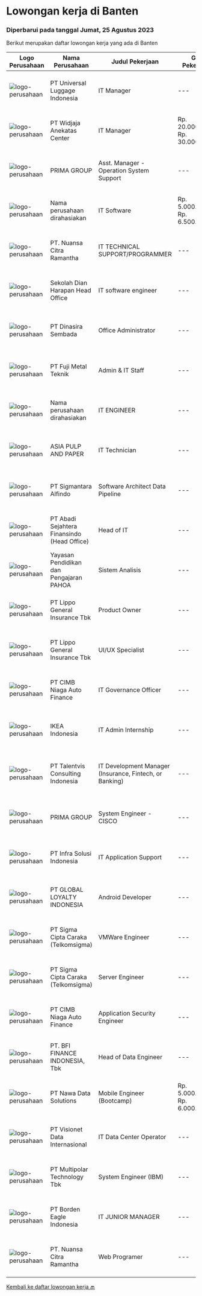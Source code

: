 
  # Lowongan kerja di Banten

  ### Diperbarui pada tanggal Jumat, 25 Agustus 2023

  Berikut merupakan daftar lowongan kerja yang ada di Banten

  |Logo Perusahaan | Nama Perusahaan | Judul Pekerjaan | Gaji Pekerjaan | Lokasi | Deskripsi | Tanggal diunggah | Pranala |
  | -------------- | --------------- | --------------- | --------- | --------- | -------------- | ------- | ----------- |
  |![logo-perusahaan](https://image-service-cdn.seek.com.au/dc60c7efed3243587fed084e2bb14f8c4b902f2b/ee4dce1061f3f616224767ad58cb2fc751b8d2dc)|PT Universal Luggage Indonesia|IT Manager|---|Serang|Requirement: 3-5 years of working experience in the related position is required for this position. Experience manufacture industry background....|Kamis, 24 Agustus 2023|https://www.jobstreet.co.id/id/job/it-manager-4446701?token=0~6ef4e688-0181-4d10-a987-0b4cf11a1d65&sectionRank=1&jobId=jobstreet-id-job-4446701|
|![logo-perusahaan](https://image-service-cdn.seek.com.au/3a59a4eedb4413d607a290a63cfcc4f703614ea3/ee4dce1061f3f616224767ad58cb2fc751b8d2dc)|PT Widjaja Anekatas Center|IT Manager|Rp. 20.000.000-Rp. 30.000.000|Tangerang|Key Responsibilities Determining strategies, planning, organizing, directing, monitoring, and evaluating activities for developing information and...|Rabu, 23 Agustus 2023|https://www.jobstreet.co.id/id/job/it-manager-4446043?token=0~6ef4e688-0181-4d10-a987-0b4cf11a1d65&sectionRank=2&jobId=jobstreet-id-job-4446043|
|![logo-perusahaan](https://image-service-cdn.seek.com.au/e0f7552cee29bad642f1b9e6ae1eba58c09d34fe/ee4dce1061f3f616224767ad58cb2fc751b8d2dc)|PRIMA GROUP|Asst. Manager - Operation System Support|---|Tangerang|Kualifikasi:  Pendidikan S1/Sarjana (Semua jurusan) Pengalaman minimum 3 tahun sbg Asst. Manager operational EFT Switching dalam bidang...|Senin, 21 Agustus 2023|https://www.jobstreet.co.id/id/job/asst.-manager-operation-system-support-4443098?token=0~6ef4e688-0181-4d10-a987-0b4cf11a1d65&sectionRank=3&jobId=jobstreet-id-job-4443098|
|![logo-perusahaan](https://i.ibb.co/sqvTCh9/112815900-stock-vector-no-image-available-icon-flat-vector.webp)|Nama perusahaan dirahasiakan|IT Software|Rp. 5.000.000-Rp. 6.500.000|Cikupa|Kualifikasi: Pendidikan minimal S1 IT/Sistem Informasi Memiliki pengalaman sebagai IT Software/Programmer Memahami bahasa pemrograman Menguasai konsep...|Kamis, 24 Agustus 2023|https://www.jobstreet.co.id/id/job/it-software-4446512?token=0~6ef4e688-0181-4d10-a987-0b4cf11a1d65&sectionRank=4&jobId=jobstreet-id-job-4446512|
|![logo-perusahaan](https://image-service-cdn.seek.com.au/a877247070d46db1d65d21596203f928f55e475a/ee4dce1061f3f616224767ad58cb2fc751b8d2dc)|PT. Nuansa Citra Ramantha|IT TECHNICAL SUPPORT/PROGRAMMER|---|Banten|IT TECHNICAL SUPPORT/PROGRAMMERwww.ncr.co.idKami, PT. Nuansa Citra Ramantha adalah perusahaan IT yang berfokus pada layanan IT Consulting dan System...|Selasa, 22 Agustus 2023|https://www.jobstreet.co.id/id/job/it-technical-support-programmer-4445073?token=0~6ef4e688-0181-4d10-a987-0b4cf11a1d65&sectionRank=5&jobId=jobstreet-id-job-4445073|
|![logo-perusahaan](https://image-service-cdn.seek.com.au/5504da2dd27a90cab1ba453a674cb977df4805a5/ee4dce1061f3f616224767ad58cb2fc751b8d2dc)|Sekolah Dian Harapan Head Office|IT software engineer|---|Tangerang|IT Software Engineer Familiar with PHP laravel, Mysql, vue.js Having knowledge in web technology (HTML, CSS, Javascript) Placement in Karawaci,...|Rabu, 23 Agustus 2023|https://www.jobstreet.co.id/id/job/it-software-engineer-4443084?token=0~6ef4e688-0181-4d10-a987-0b4cf11a1d65&sectionRank=6&jobId=jobstreet-id-job-4443084|
|![logo-perusahaan](https://image-service-cdn.seek.com.au/07a55a947e963c8c90cef408132bf17835253ca0/ee4dce1061f3f616224767ad58cb2fc751b8d2dc)|PT Dinasira Sembada|Office Administrator|---|Tangerang|Syarat Pekerjaan  Memiliki ijasah minimal S1 Sarjana atau S2 Memilki pengalaman pekerjaan dalam bidang administrasi/ data analyst minimum 3 tahun ...|Selasa, 22 Agustus 2023|https://www.jobstreet.co.id/id/job/office-administrator-4444508?token=0~6ef4e688-0181-4d10-a987-0b4cf11a1d65&sectionRank=7&jobId=jobstreet-id-job-4444508|
|![logo-perusahaan](https://image-service-cdn.seek.com.au/aedaca90f1de5b1dee6536077422f88ee87b2540/ee4dce1061f3f616224767ad58cb2fc751b8d2dc)|PT Fuji Metal Teknik|Admin & IT Staff|---|Tangerang|Responsibilities: In charge of Maintenance and manage website, social media, e-commerce and telemarketing (sales commission is available for E...|Selasa, 22 Agustus 2023|https://www.jobstreet.co.id/id/job/admin-it-staff-4445066?token=0~6ef4e688-0181-4d10-a987-0b4cf11a1d65&sectionRank=8&jobId=jobstreet-id-job-4445066|
|![logo-perusahaan](https://i.ibb.co/sqvTCh9/112815900-stock-vector-no-image-available-icon-flat-vector.webp)|Nama perusahaan dirahasiakan|IT ENGINEER|---|Tangerang|We are looking to hire an experienced IT engineer to manage our company’s computer systems. As an IT engineer, you will be responsible for designing...|Senin, 21 Agustus 2023|https://www.jobstreet.co.id/id/job/it-engineer-4442190?token=0~6ef4e688-0181-4d10-a987-0b4cf11a1d65&sectionRank=9&jobId=jobstreet-id-job-4442190|
|![logo-perusahaan](https://image-service-cdn.seek.com.au/36a2feaca71ed37bd63769225373ce9c5cab5eea/ee4dce1061f3f616224767ad58cb2fc751b8d2dc)|ASIA PULP AND PAPER|IT Technician|---|Tangerang|The IT Technician will be responsible for providing day-to-day technical support (both software and hardware) for all IT-related activities within the...|Senin, 21 Agustus 2023|https://www.jobstreet.co.id/id/job/it-technician-4443014?token=0~6ef4e688-0181-4d10-a987-0b4cf11a1d65&sectionRank=10&jobId=jobstreet-id-job-4443014|
|![logo-perusahaan](https://image-service-cdn.seek.com.au/89cc9e633e8c723563f101469b1caf680f3f6200/ee4dce1061f3f616224767ad58cb2fc751b8d2dc)|PT Sigmantara Alfindo|Software Architect Data Pipeline|---|Tangerang|We are looking for Software Architect Data Pipeline as members of our Technology team, our architects work on applications of AI and machine learning...|Kamis, 24 Agustus 2023|https://www.jobstreet.co.id/id/job/software-architect-data-pipeline-4447074?token=0~6ef4e688-0181-4d10-a987-0b4cf11a1d65&sectionRank=11&jobId=jobstreet-id-job-4447074|
|![logo-perusahaan](https://image-service-cdn.seek.com.au/fdce716c160bb2e4a6be60b6abd13dc56d60a032/ee4dce1061f3f616224767ad58cb2fc751b8d2dc)|PT Abadi Sejahtera Finansindo (Head Office)|Head of IT|---|Tangerang|Job DescriptionStrategy Leading IT provision, this role is responsible for leading the strategic and operational IT planning to achieve business goals...|Senin, 21 Agustus 2023|https://www.jobstreet.co.id/id/job/head-of-it-4442203?token=0~6ef4e688-0181-4d10-a987-0b4cf11a1d65&sectionRank=12&jobId=jobstreet-id-job-4442203|
|![logo-perusahaan](https://image-service-cdn.seek.com.au/5c24462c7d6e049d373317ef7f1a8a3522aef23a/ee4dce1061f3f616224767ad58cb2fc751b8d2dc)|Yayasan Pendidikan dan Pengajaran PAHOA|Sistem Analisis|---|Tangerang|Tugas dan Tanggung Jawab: Mengidentifikasikan kebutuhan system management sekolah, termasuk kerentanan dari operasional / fungsional kerja yang kurang...|Senin, 21 Agustus 2023|https://www.jobstreet.co.id/id/job/sistem-analisis-4443599?token=0~6ef4e688-0181-4d10-a987-0b4cf11a1d65&sectionRank=13&jobId=jobstreet-id-job-4443599|
|![logo-perusahaan](https://image-service-cdn.seek.com.au/61f18c58d8f6b61995a332956066dd2ca709d289/ee4dce1061f3f616224767ad58cb2fc751b8d2dc)|PT Lippo General Insurance Tbk|Product Owner|---|Tangerang|Responsibilities: Plan and prioritize product development and product feature backlog Lead the product-release plans and set expectations for delivery...|Senin, 21 Agustus 2023|https://www.jobstreet.co.id/id/job/product-owner-4443283?token=0~6ef4e688-0181-4d10-a987-0b4cf11a1d65&sectionRank=14&jobId=jobstreet-id-job-4443283|
|![logo-perusahaan](https://image-service-cdn.seek.com.au/61f18c58d8f6b61995a332956066dd2ca709d289/ee4dce1061f3f616224767ad58cb2fc751b8d2dc)|PT Lippo General Insurance Tbk|UI/UX Specialist|---|Tangerang|Responsibilities: Conduct user research and analysis to understand user needs Create wireframes, prototypes, and mockups to test and iterate on design...|Senin, 21 Agustus 2023|https://www.jobstreet.co.id/id/job/ui-ux-specialist-4443435?token=0~6ef4e688-0181-4d10-a987-0b4cf11a1d65&sectionRank=15&jobId=jobstreet-id-job-4443435|
|![logo-perusahaan](https://image-service-cdn.seek.com.au/14f9f8ccc12d51121e96ea2224ff707c40d6ca88/ee4dce1061f3f616224767ad58cb2fc751b8d2dc)|PT CIMB Niaga Auto Finance|IT Governance Officer|---|Tangerang|To manage and develop IT Policy and Procedure and its review implementation related with risk, IT and Compliance Evaluating risk and developing...|Jumat, 18 Agustus 2023|https://www.jobstreet.co.id/id/job/it-governance-officer-4441168?token=0~6ef4e688-0181-4d10-a987-0b4cf11a1d65&sectionRank=16&jobId=jobstreet-id-job-4441168|
|![logo-perusahaan](https://image-service-cdn.seek.com.au/d3c09a4e814c3782a945d151d295d63c20cd5376/ee4dce1061f3f616224767ad58cb2fc751b8d2dc)|IKEA Indonesia|IT Admin Internship|---|Tangerang|“Is this a sign? Search IKEA jobs”What you’ll be doing day to day: Supporting IT team for daily basis Help to take a look a ticket in ticketing...|Kamis, 17 Agustus 2023|https://www.jobstreet.co.id/id/job/it-admin-internship-4440263?token=0~6ef4e688-0181-4d10-a987-0b4cf11a1d65&sectionRank=17&jobId=jobstreet-id-job-4440263|
|![logo-perusahaan](https://i.ibb.co/sqvTCh9/112815900-stock-vector-no-image-available-icon-flat-vector.webp)|PT Talentvis Consulting Indonesia|IT Development Manager (Insurance, Fintech, or Banking)|---|Tangerang|Job Description: Conduct research and analysis, planning and design of each IT development system and application Make strategic plans for the...|Jumat, 18 Agustus 2023|https://www.jobstreet.co.id/id/job/it-development-manager-insurance-fintech-or-banking-4440640?token=0~6ef4e688-0181-4d10-a987-0b4cf11a1d65&sectionRank=18&jobId=jobstreet-id-job-4440640|
|![logo-perusahaan](https://image-service-cdn.seek.com.au/e0f7552cee29bad642f1b9e6ae1eba58c09d34fe/ee4dce1061f3f616224767ad58cb2fc751b8d2dc)|PRIMA GROUP|System Engineer - CISCO|---|Banten|Kualifikasi: Usia Maksimal 35 Tahun Pendidikan S1, Teknik Elektro / Teknik Telekomunikasi / Teknik Informatika / Sistem Informasi / Teknik Komputer,...|Rabu, 16 Agustus 2023|https://www.jobstreet.co.id/id/job/system-engineer-cisco-4439342?token=0~6ef4e688-0181-4d10-a987-0b4cf11a1d65&sectionRank=19&jobId=jobstreet-id-job-4439342|
|![logo-perusahaan](https://image-service-cdn.seek.com.au/1d28508741a18a8787327f3864aa8fb63be75845/ee4dce1061f3f616224767ad58cb2fc751b8d2dc)|PT Infra Solusi Indonesia|IT Application Support|---|Tangerang|Maintain and Support Application such as : Billing System, BSS/OSS System, CRM System, Linknet/ Firstmedia Mobile Application; Must able to identified...|Rabu, 16 Agustus 2023|https://www.jobstreet.co.id/id/job/it-application-support-4440095?token=0~6ef4e688-0181-4d10-a987-0b4cf11a1d65&sectionRank=20&jobId=jobstreet-id-job-4440095|
|![logo-perusahaan](https://image-service-cdn.seek.com.au/73a8e7ddf5b69487233fbbb3c0f06556b090db98/ee4dce1061f3f616224767ad58cb2fc751b8d2dc)|PT GLOBAL LOYALTY INDONESIA|Android Developer|---|Tangerang|Job Descriptions: Create, maintain, and improve native Android Apps Be part of a team and collaborate across teams Write clean code using latest...|Senin, 21 Agustus 2023|https://www.jobstreet.co.id/id/job/android-developer-4442555?token=0~6ef4e688-0181-4d10-a987-0b4cf11a1d65&sectionRank=21&jobId=jobstreet-id-job-4442555|
|![logo-perusahaan](https://image-service-cdn.seek.com.au/0283759849a5aa8b23de5c2537f7883eb68fb6ac/ee4dce1061f3f616224767ad58cb2fc751b8d2dc)|PT Sigma Cipta Caraka (Telkomsigma)|VMWare Engineer|---|Tangerang|PROJECT BASED VACANCIESResponsibilities :1). Corrective and Maintenance OS, Server, Storage dan Virtualisasi2). Melakukan Control dan Monitoring...|Kamis, 17 Agustus 2023|https://www.jobstreet.co.id/id/job/vmware-engineer-4439157?token=0~6ef4e688-0181-4d10-a987-0b4cf11a1d65&sectionRank=22&jobId=jobstreet-id-job-4439157|
|![logo-perusahaan](https://image-service-cdn.seek.com.au/0283759849a5aa8b23de5c2537f7883eb68fb6ac/ee4dce1061f3f616224767ad58cb2fc751b8d2dc)|PT Sigma Cipta Caraka (Telkomsigma)|Server Engineer|---|Tangerang|PROJECT BASED VACANCIESResponsibilities :1). Perform preventive and corrective servers2). Coordination with users and principals3.) Have the ability...|Kamis, 17 Agustus 2023|https://www.jobstreet.co.id/id/job/server-engineer-4439189?token=0~6ef4e688-0181-4d10-a987-0b4cf11a1d65&sectionRank=23&jobId=jobstreet-id-job-4439189|
|![logo-perusahaan](https://image-service-cdn.seek.com.au/14f9f8ccc12d51121e96ea2224ff707c40d6ca88/ee4dce1061f3f616224767ad58cb2fc751b8d2dc)|PT CIMB Niaga Auto Finance|Application Security Engineer|---|Tangerang|Job Description :·        To do API testing and crosscheck the documentation·        To do microservice testing and crosscheck with business...|Jumat, 18 Agustus 2023|https://www.jobstreet.co.id/id/job/application-security-engineer-4441164?token=0~6ef4e688-0181-4d10-a987-0b4cf11a1d65&sectionRank=24&jobId=jobstreet-id-job-4441164|
|![logo-perusahaan](https://image-service-cdn.seek.com.au/a6cf0c9900691813db703a94c273f5c310cd3774/ee4dce1061f3f616224767ad58cb2fc751b8d2dc)|PT. BFI FINANCE INDONESIA, Tbk|Head of Data Engineer|---|Tangerang|Building data engineering capability by technical leadership Lead team to assess and support Analytics to prepare Big Data Ecosystem, architecture and...|Jumat, 18 Agustus 2023|https://www.jobstreet.co.id/id/job/head-of-data-engineer-4440688?token=0~6ef4e688-0181-4d10-a987-0b4cf11a1d65&sectionRank=25&jobId=jobstreet-id-job-4440688|
|![logo-perusahaan](https://image-service-cdn.seek.com.au/562c83b2436ce4afeba686139d00421526838c1c/ee4dce1061f3f616224767ad58cb2fc751b8d2dc)|PT Nawa Data Solutions|Mobile Engineer (Bootcamp)|Rp. 5.000.000-Rp. 6.000.000|Tangerang|Kualifikasi : D3 / S1 Teknik Informatika / Sistem Informasi / Ilmu Komputer dan jurusan teknik lainnya Fresh graduate/Entry level silakan untuk join...|Jumat, 18 Agustus 2023|https://www.jobstreet.co.id/id/job/mobile-engineer-bootcamp-4441487?token=0~6ef4e688-0181-4d10-a987-0b4cf11a1d65&sectionRank=26&jobId=jobstreet-id-job-4441487|
|![logo-perusahaan](https://image-service-cdn.seek.com.au/84d23b3586ee4efd70ea62878095fcc6b1639e33/ee4dce1061f3f616224767ad58cb2fc751b8d2dc)|PT Visionet Data Internasional|IT Data Center Operator|---|Jakarta Raya|Deskripsi Pekerjaan: Memahami dan menjalankan aturan yang tertuang dalam Data Center Operation Policy. Menjalankan setiap langkah proses yang terdapat...|Senin, 14 Agustus 2023|https://www.jobstreet.co.id/id/job/it-data-center-operator-4436185?token=0~6ef4e688-0181-4d10-a987-0b4cf11a1d65&sectionRank=27&jobId=jobstreet-id-job-4436185|
|![logo-perusahaan](https://image-service-cdn.seek.com.au/fac8ec91dcc0012b551a1f20f6d2707a1f7be282/ee4dce1061f3f616224767ad58cb2fc751b8d2dc)|PT Multipolar Technology Tbk|System Engineer (IBM)|---|Tangerang|Scope of Work : Implementation of IBM Products (Systems &amp; Servers) Provide solution and design for IBM Products (Systems &amp; Servers) Provide...|Rabu, 16 Agustus 2023|https://www.jobstreet.co.id/id/job/system-engineer-ibm-4439984?token=0~6ef4e688-0181-4d10-a987-0b4cf11a1d65&sectionRank=28&jobId=jobstreet-id-job-4439984|
|![logo-perusahaan](https://image-service-cdn.seek.com.au/73da09319680994c9aec18cee103364c81938020/ee4dce1061f3f616224767ad58cb2fc751b8d2dc)|PT Borden Eagle Indonesia|IT JUNIOR MANAGER|---|Tangerang|Specification: Bachelor’s degree in IT, Computer Science, or related field Experience in organizing, coordinating and manage IT Team Experience...|Senin, 14 Agustus 2023|https://www.jobstreet.co.id/id/job/it-junior-manager-4436551?token=0~6ef4e688-0181-4d10-a987-0b4cf11a1d65&sectionRank=29&jobId=jobstreet-id-job-4436551|
|![logo-perusahaan](https://image-service-cdn.seek.com.au/f5de9a44d13413f7e5653b93a3303d45eea565d9/ee4dce1061f3f616224767ad58cb2fc751b8d2dc)|PT. Nuansa Citra Ramantha|Web Programer|---|Tangerang|Memiliki kemampuan logika Pemrograman yang baik Memiliki kemampuan menganalisan code Memiliki kemampuan menganalisa bisnis proses Memiliki kemampuan...|Senin, 14 Agustus 2023|https://www.jobstreet.co.id/id/job/web-programer-4437460?token=0~6ef4e688-0181-4d10-a987-0b4cf11a1d65&sectionRank=30&jobId=jobstreet-id-job-4437460|


  [Kembali ke daftar lowongan kerja 🔙](../README.md#daftar-lowongan-kerja)
  